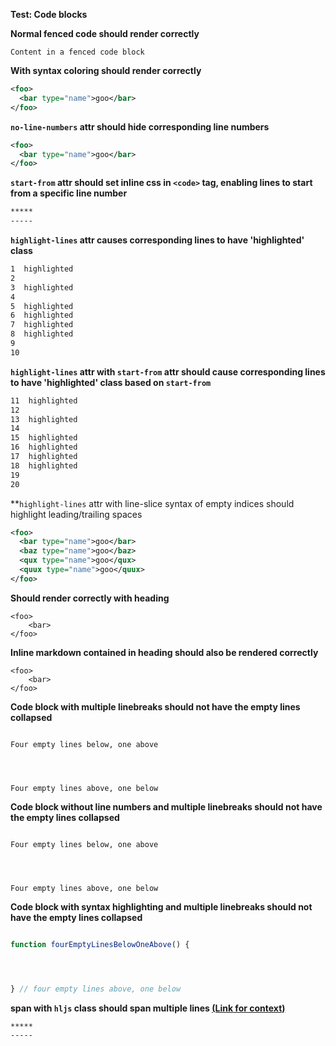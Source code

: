 **Test: Code blocks**

**Normal fenced code should render correctly**

```
Content in a fenced code block
```

**With syntax coloring should render correctly**

```xml
<foo>
  <bar type="name">goo</bar>
</foo>
```

**`no-line-numbers` attr should hide corresponding line numbers**

```xml {.no-line-numbers}
<foo>
  <bar type="name">goo</bar>
</foo>
```

**`start-from` attr should set inline css in `<code>` tag, enabling lines to start from a specific line number**
```markdown {start-from=30}
*****
-----
```

**`highlight-lines` attr causes corresponding lines to have 'highlighted' class**
```markdown {highlight-lines="1,3,5-8"}
1  highlighted
2
3  highlighted
4
5  highlighted
6  highlighted
7  highlighted
8  highlighted
9
10
```

**`highlight-lines` attr with `start-from` attr should cause corresponding lines to have 'highlighted' class based on `start-from`**
```markdown {start-from=11 highlight-lines="11,13,15-18"}
11  highlighted
12
13  highlighted
14
15  highlighted
16  highlighted
17  highlighted
18  highlighted
19
20
```

**`highlight-lines` attr with line-slice syntax of empty indices should highlight leading/trailing spaces
```xml {highlight-lines="2[:],4[:]-5[:]"}
<foo>
  <bar type="name">goo</bar>
  <baz type="name">goo</baz>
  <qux type="name">goo</qux>
  <quux type="name">goo</quux>
</foo>
```

**Should render correctly with heading**

```{heading="A heading"}
<foo>
    <bar>
</foo>
```

**Inline markdown contained in heading should also be rendered correctly**

```{heading="**Bold**, _Italic_, ___Bold and Italic___, ~~Strike through~~, ****Super Bold****, ++Underline++, $$Underline$$, ==Highlight==, :+1: :exclamation: :x: :construction:<br>We support page breaks"}
<foo>
    <bar>
</foo>
```

**Code block with multiple linebreaks should not have the empty lines collapsed**

```

Four empty lines below, one above




Four empty lines above, one below

```

**Code block without line numbers and multiple linebreaks should not have the empty lines collapsed**

```{.no-line-numbers}

Four empty lines below, one above




Four empty lines above, one below

```

**Code block with syntax highlighting and multiple linebreaks should not have the empty lines collapsed**

```js

function fourEmptyLinesBelowOneAbove() {




} // four empty lines above, one below

```

**span with `hljs` class should span multiple lines [(Link for context)](https://github.com/MarkBind/markbind/pull/991#issuecomment-586547275)**

```markdown
*****
-----
```
